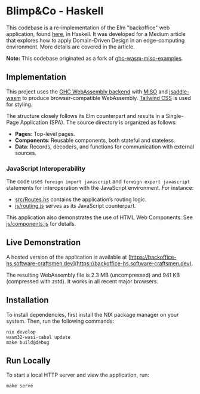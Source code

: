 # Blimp&Co - Haskell

This codebase is a re-implementation of the Elm "backoffice" web application, found [here](https://github.com/nielsbergsma/blimp_co_elm/tree/main/frontend/backoffice), in Haskell. It was developed for a Medium article that explores how to apply Domain-Driven Design in an edge-computing environment. More details are covered in the article.

**Note:** This codebase originated as a fork of [ghc-wasm-miso-examples](https://github.com/tweag/ghc-wasm-miso-examples).

## Implementation

This project uses the [GHC WebAssembly backend](https://www.tweag.io/blog/2022-11-22-wasm-backend-merged-in-ghc/) with [MISO](https://haskell-miso.org/) and [jsaddle-wasm](https://github.com/amesgen/jsaddle-wasm) to produce browser-compatible WebAssembly. [Tailwind CSS](https://tailwindcss.com/) is used for styling.

The structure closely follows its Elm counterpart and results in a Single-Page Application (SPA). The source directory is organized as follows:

- **Pages**: Top-level pages.
- **Components**: Reusable components, both stateful and stateless.
- **Data**: Records, decoders, and functions for communication with external sources.

### JavaScript Interoperability

The code uses `foreign import javascript` and `foreign export javascript` statements for interoperation with the JavaScript environment. For instance:

- [src/Routes.hs](src/Routes.hs) contains the application’s routing logic.
- [js/routing.js](js/routing.js) serves as its JavaScript counterpart.

This application also demonstrates the use of HTML Web Components. See [js/components.js](js/components.js) for details.

## Live Demonstration

A hosted version of the application is available at [https://backoffice-hs.software-craftsmen.dev](https://backoffice-hs.software-craftsmen.dev).

The resulting WebAssembly file is 2.3 MB (uncompressed) and 941 KB (compressed with zstd). It works in all recent major browsers.

## Installation

To install dependencies, first install the NIX package manager on your system. Then, run the following commands:

```shell
nix develop
wasm32-wasi-cabal update
make build@debug
```

## Run Locally

To start a local HTTP server and view the application, run:

```shell
make serve
```

